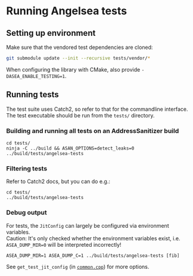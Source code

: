 # Running Angelsea tests

## Setting up environment

Make sure that the vendored test dependencies are cloned:

```bash
git submodule update --init --recursive tests/vendor/*
```

When configuring the library with CMake, also provide `-DASEA_ENABLE_TESTING=1`.

## Running tests

The test suite uses Catch2, so refer to that for the commandline interface.  
The test executable should be run from the `tests/` directory.

### Building and running all tests on an AddressSanitizer build

```
cd tests/
ninja -C ../build && ASAN_OPTIONS=detect_leaks=0 ../build/tests/angelsea-tests
```

### Filtering tests

Refer to Catch2 docs, but you can do e.g.:

```
cd tests/
../build/tests/angelsea-tests
```

### Debug output

For tests, the `JitConfig` can largely be configured via environment
variables.  
Caution: It's only checked whether the environment variables exist, i.e.
`ASEA_DUMP_MIR=0` will be interpreted incorrectly!

```
ASEA_DUMP_MIR=1 ASEA_DUMP_C=1 ../build/tests/angelsea-tests [fib]
```

See `get_test_jit_config` (in [`common.cpp`](../tests/common.cpp)) for more
options.